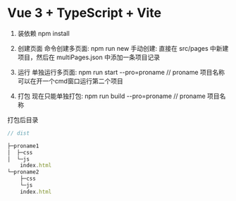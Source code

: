 # Vue 3 + TypeScript + Vite
1. 装依赖
npm install

2. 创建页面
命令创建多页面:
npm run new
手动创建:
直接在 src/pages 中新建项目，然后在 multiPages.json 中添加一条项目记录

3. 运行
单独运行多页面:
npm run start --pro=proname // proname 项目名称
可以在开一个cmd窗口运行第二个项目

4. 打包
现在只能单独打包:
npm run build --pro=proname // proname 项目名称

打包后目录
```js
// dist

├─proname1
│  ├─css
│  └─js
    index.html
└─proname2
    ├─css
    └─js
    index.html
```

